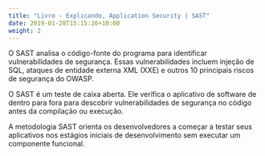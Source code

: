 ```yaml
---
title: "Livro - Explicando, Application Security | SAST"
date: 2019-01-28T15:15:26+10:00
weight: 2
---
```


O SAST analisa o código-fonte do programa para identificar vulnerabilidades de segurança. Essas vulnerabilidades incluem injeção de SQL, ataques de entidade externa XML (XXE) e outros 10 principais riscos de segurança do OWASP.

O SAST é um teste de caixa aberta. Ele verifica o aplicativo de software de dentro para fora para descobrir vulnerabilidades de segurança no código antes da compilação ou execução.

A metodologia SAST orienta os desenvolvedores a começar a testar seus aplicativos nos estágios iniciais de desenvolvimento sem executar um componente funcional.